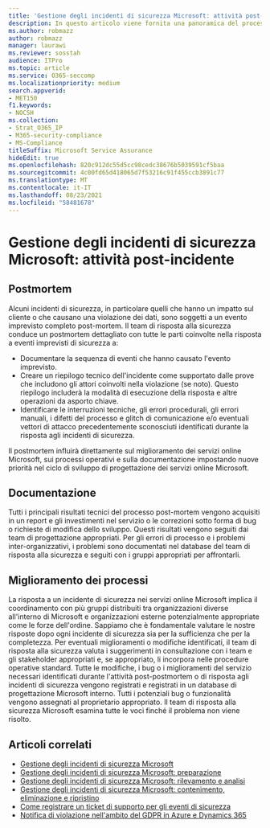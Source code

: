 ```yaml
---
title: 'Gestione degli incidenti di sicurezza Microsoft: attività post-incidente'
description: In questo articolo viene fornita una panoramica del processo di attività post-incidente di gestione degli incidenti di sicurezza nei servizi online Microsoft.
ms.author: robmazz
author: robmazz
manager: laurawi
ms.reviewer: sosstah
audience: ITPro
ms.topic: article
ms.service: O365-seccomp
ms.localizationpriority: medium
search.appverid:
- MET150
f1.keywords:
- NOCSH
ms.collection:
- Strat_O365_IP
- M365-security-compliance
- MS-Compliance
titleSuffix: Microsoft Service Assurance
hideEdit: true
ms.openlocfilehash: 820c912dc55d5cc98cedc38676b5039591cf5baa
ms.sourcegitcommit: 4c00fd65d418065d7f53216c91f455ccb3891c77
ms.translationtype: MT
ms.contentlocale: it-IT
ms.lasthandoff: 08/23/2021
ms.locfileid: "58481678"
---
```

# <a name="microsoft-security-incident-management-post-incident-activity"></a>Gestione degli incidenti di sicurezza Microsoft: attività post-incidente

## <a name="postmortem"></a>Postmortem

Alcuni incidenti di sicurezza, in particolare quelli che hanno un impatto sul cliente o che causano una violazione dei dati, sono soggetti a un evento imprevisto completo post-mortem. Il team di risposta alla sicurezza conduce un postmortem dettagliato con tutte le parti coinvolte nella risposta a eventi imprevisti di sicurezza a:

- Documentare la sequenza di eventi che hanno causato l'evento imprevisto.
- Creare un riepilogo tecnico dell'incidente come supportato dalle prove che includono gli attori coinvolti nella violazione (se noto). Questo riepilogo includerà la modalità di esecuzione della risposta e altre operazioni da asporto chiave.
- Identificare le interruzioni tecniche, gli errori procedurali, gli errori manuali, i difetti del processo e glitch di comunicazione e/o eventuali vettori di attacco precedentemente sconosciuti identificati durante la risposta agli incidenti di sicurezza.

Il postmortem influirà direttamente sul miglioramento dei servizi online Microsoft, sui processi operativi e sulla documentazione impostando nuove priorità nel ciclo di sviluppo di progettazione dei servizi online Microsoft.

## <a name="documentation"></a>Documentazione

Tutti i principali risultati tecnici del processo post-mortem vengono acquisiti in un report e gli investimenti nel servizio o le correzioni sotto forma di bug o richieste di modifica dello sviluppo. Questi risultati vengono seguiti dai team di progettazione appropriati. Per gli errori di processo e i problemi inter-organizzativi, i problemi sono documentati nel database del team di risposta alla sicurezza e seguiti con i gruppi appropriati per affrontarli.

## <a name="process-improvement"></a>Miglioramento dei processi

La risposta a un incidente di sicurezza nei servizi online Microsoft implica il coordinamento con più gruppi distribuiti tra organizzazioni diverse all'interno di Microsoft e organizzazioni esterne potenzialmente appropriate come le forze dell'ordine. Sappiamo che è fondamentale valutare le nostre risposte dopo ogni incidente di sicurezza sia per la sufficienza che per la completezza. Per eventuali miglioramenti o modifiche identificati, il team di risposta alla sicurezza valuta i suggerimenti in consultazione con i team e gli stakeholder appropriati e, se appropriato, li incorpora nelle procedure operative standard. Tutte le modifiche, i bug o i miglioramenti del servizio necessari identificati durante l'attività post-postmortem o di risposta agli incidenti di sicurezza vengono registrati e registrati in un database di progettazione Microsoft interno. Tutti i potenziali bug o funzionalità vengono assegnati al proprietario appropriato. Il team di risposta alla sicurezza Microsoft esamina tutte le voci finché il problema non viene risolto.

## <a name="related-articles"></a>Articoli correlati

- [Gestione degli incidenti di sicurezza Microsoft](assurance-security-incident-management.md)
- [Gestione degli incidenti di sicurezza Microsoft: preparazione](assurance-sim-preparation.md)
- [Gestione degli incidenti di sicurezza Microsoft: rilevamento e analisi](assurance-sim-detection-analysis.md)
- [Gestione degli incidenti di sicurezza Microsoft: contenimento, eliminazione e ripristino](assurance-sim-containment-eradication-recovery.md)
- [Come registrare un ticket di supporto per gli eventi di sicurezza](/azure/security/fundamentals/event-support-ticket)
- [Notifica di violazione nell'ambito del GDPR in Azure e Dynamics 365](/compliance/regulatory/gdpr-breach-azure-dynamics)

